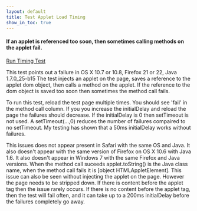 ```yaml
---
layout: default
title: Test Applet Load Timing
show_in_toc: true
---
```

#### If an applet is referenced too soon, then sometimes calling methods on the applet fail.

[Run Timing Test](test.html)

This test points out a failure in OS X 10.7 or 10.8, Firefox 21 or 22, Java 1.7.0_25-b15
The test injects an applet on the page, saves a reference to the applet dom object, then calls a method on the applet.
If the reference to the dom object is saved too soon then sometimes the method call fails.

To run this test, reload the test page multiple times. You should see 'fail' in the method call column. If you you increase
the initialDelay and reload the page the failures should decrease.
If the initialDelay is 0 then setTimeout is not used. A setTimeout(...,0) reduces the number of failures compaired to no
setTimeout. My testing has shown that a 50ms initialDelay works without failures.

This issues does not appear present in Safari with the same OS and Java. It also doesn't appear with the same
version of Firefox on OS X 10.6 with Java 1.6. It also doesn't appear in Windows 7 with the same Firefox and Java
versions. When the method call suceeds applet.toString() is the Java class name, when the method call fails it is
\[object HTMLAppletElement\].
This issue can also be seen without injecting the applet on the page. However the page needs to be
stripped down. If there is content before the applet tag then the issue rarely occurs. If there is no content before
the applet tag, then the test will fail often, and it can take up to a 200ms initialDelay before the failures completely
go away.

<div>
<div id='gist-it-timingjs' style='width: 34em; float: left; margin-left: 10px'>
<script src="http://gist-it.appspot.com/github/{{ site.github_repo }}/blob/gh-pages/timing/timing.js">
</script>
</div>
<div id='gist-it-appletjs' style='width: 24em; float: left; margin-left: 10px'>
<script src="http://gist-it.appspot.com/github/{{ site.github_repo }}/blob/gh-pages/timing/applets/DetectionApplet.java?slice=5:">
</script>
</div>
</div>

